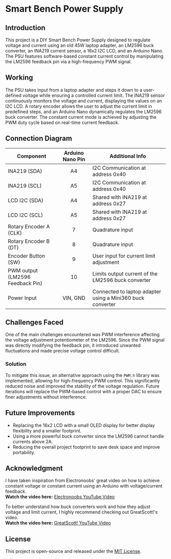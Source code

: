 # Smart Bench Power Supply

## Introduction  
This project is a DIY Smart Bench Power Supply designed to regulate voltage and current using an old 45W laptop adapter, an LM2596 buck converter, an INA219 current sensor, a 16x2 I2C LCD, and an Arduino Nano. The PSU features software-based constant current control by manipulating the LM2596 feedback pin via a high-frequency PWM signal.  

## Working  
The PSU takes input from a laptop adapter and steps it down to a user-defined voltage while ensuring a controlled current limit. The INA219 sensor continuously monitors the voltage and current, displaying the values on an I2C LCD. A rotary encoder allows the user to adjust the current limit in predefined steps, and an Arduino Nano dynamically regulates the LM2596 buck converter. The constant current mode is achieved by adjusting the PWM duty cycle based on real-time current feedback.  

## Connection Diagram  

| Component       | Arduino Nano Pin | Additional Info |
|---------------|:---------------:|----------------|
| INA219 (SDA)  | A4              | I2C Communication at address 0x40 |
| INA219 (SCL)  | A5              | I2C Communication at address 0x40 |
| LCD I2C (SDA) | A4              | Shared with INA219 at address 0x27 |
| LCD I2C (SCL) | A5              | Shared with INA219 at address 0x27 |
| Rotary Encoder A (CLK) | 7             | Quadrature input |
| Rotary Encoder B (DT) | 8             | Quadrature input |
| Encoder Button (SW) | 9              | User input for current limit adjustment |
| PWM output (LM2596 Feedback Pin) | 10 | Limits output current of the LM2596 buck converter |
| Power Input   | VIN, GND         | Connected to laptop adapter using a Mini360 buck converter |

## Challenges Faced  
One of the main challenges encountered was PWM interference affecting the voltage adjustment potentiometer of the LM2596. Since the PWM signal was directly modifying the feedback pin, it introduced unwanted fluctuations and made precise voltage control difficult.  

### Solution  
To mitigate this issue, an alternative approach using the `PWM.h` library was implemented, allowing for high-frequency PWM control. This significantly reduced noise and improved the stability of the voltage regulation. Future iterations will replace the PWM-based control with a proper DAC to ensure finer adjustments without interference.  

## Future Improvements  
- Replacing the 16x2 LCD with a small OLED display for better display flexibility and a smaller footprint.  
- Using a more powerful buck converter since the LM2596 cannot handle currents above 2A.  
- Reducing the overall project footprint to save desk space and improve portability.  

## Acknowledgment  
I have taken inspiration from Electronoobs' great video on how to achieve constant voltage or constant current using an Arduino with voltage/current feedback.  
**Watch the video here:** [Electronoobs YouTube Video](https://www.youtube.com/watch?v=rwqY0rYPlVE&ab_channel=Electronoobs)  

To better understand how buck converters work and how they adjust voltage and limit current, I highly recommend checking out GreatScott!'s video.  
**Watch the video here:** [GreatScott! YouTube Video](https://www.youtube.com/watch?v=8uoo5pAeWZI&t=458s&ab_channel=GreatScott%21)  

## License  
This project is open-source and released under the [MIT License](LICENSE).
